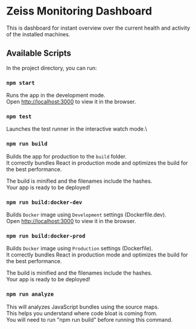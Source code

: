 # Zeiss Monitoring Dashboard

This is dashboard for instant overview over the current health and activity of the installed machines.

## Available Scripts

In the project directory, you can run:

### `npm start`

Runs the app in the development mode.\
Open [http://localhost:3000](http://localhost:3000) to view it in the browser.

### `npm test`

Launches the test runner in the interactive watch mode.\

### `npm run build`

Builds the app for production to the `build` folder.\
It correctly bundles React in production mode and optimizes the build for the best performance.

The build is minified and the filenames include the hashes.\
Your app is ready to be deployed!

### `npm run build:docker-dev`

Builds `Docker` image using `Development` settings (Dockerfile.dev).\
Open [http://localhost:3000](http://localhost:3000) to view it in the browser.

### `npm run build:docker-prod`

Builds `Docker` image using `Production` settings (Dockerfile).\
It correctly bundles React in production mode and optimizes the build for the best performance.

The build is minified and the filenames include the hashes.\
Your app is ready to be deployed!

### `npm run analyze`

This will analyzes JavaScript bundles using the source maps.\
This helps you understand where code bloat is coming from.\
You will need to run "npm run build" before running this command. 